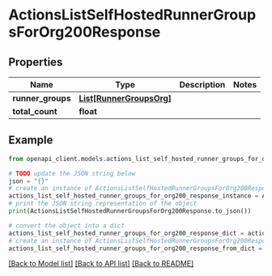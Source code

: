 # ActionsListSelfHostedRunnerGroupsForOrg200Response


## Properties

Name | Type | Description | Notes
------------ | ------------- | ------------- | -------------
**runner_groups** | [**List[RunnerGroupsOrg]**](RunnerGroupsOrg.md) |  | 
**total_count** | **float** |  | 

## Example

```python
from openapi_client.models.actions_list_self_hosted_runner_groups_for_org200_response import ActionsListSelfHostedRunnerGroupsForOrg200Response

# TODO update the JSON string below
json = "{}"
# create an instance of ActionsListSelfHostedRunnerGroupsForOrg200Response from a JSON string
actions_list_self_hosted_runner_groups_for_org200_response_instance = ActionsListSelfHostedRunnerGroupsForOrg200Response.from_json(json)
# print the JSON string representation of the object
print(ActionsListSelfHostedRunnerGroupsForOrg200Response.to_json())

# convert the object into a dict
actions_list_self_hosted_runner_groups_for_org200_response_dict = actions_list_self_hosted_runner_groups_for_org200_response_instance.to_dict()
# create an instance of ActionsListSelfHostedRunnerGroupsForOrg200Response from a dict
actions_list_self_hosted_runner_groups_for_org200_response_from_dict = ActionsListSelfHostedRunnerGroupsForOrg200Response.from_dict(actions_list_self_hosted_runner_groups_for_org200_response_dict)
```
[[Back to Model list]](../README.md#documentation-for-models) [[Back to API list]](../README.md#documentation-for-api-endpoints) [[Back to README]](../README.md)


